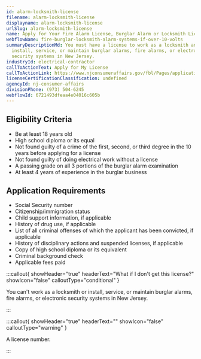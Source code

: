 ```yaml
---
id: alarm-locksmith-license
filename: alarm-locksmith-license
displayname: alarm-locksmith-license
urlSlug: alarm-locksmith-license
name: Apply for Your Fire Alarm License, Burglar Alarm or Locksmith License
webflowName: fire-burglar-locksmith-alarm-systems-if-over-10-volts
summaryDescriptionMd: You must have a license to work as a locksmith and
  install, service, or maintain burglar alarms, fire alarms, or electronic
  security systems in New Jersey.
industryId: electrical-contractor
callToActionText: Apply for My License
callToActionLink: https://www.njconsumeraffairs.gov/fbl/Pages/applications.aspx
licenseCertificationClassification: undefined
agencyId: nj-consumer-affairs
divisionPhone: (973) 504-6245
webflowId: 6721493dfeaa4e04016c605b
---
```

## Eligibility Criteria

* Be at least 18 years old
* High school diploma or its equal
* Not found guilty of a crime of the first, second, or third degree in the 10 years before applying for a license
* Not found guilty of doing electrical work without a license
* A passing grade on all 3 portions of the burglar alarm examination
* At least 4 years of experience in the burglar business

## Application Requirements

* Social Security number
* Citizenship/immigration status
* Child support information, if applicable
* History of drug use, if applicable
* List of all criminal offenses of which the applicant has been convicted, if applicable
* History of disciplinary actions and suspended licenses, if applicable
* Copy of high school diploma or its equivalent
* Criminal background check
* Applicable fees paid

:::callout{ showHeader="true" headerText="What if I don't get this license?" showIcon="false" calloutType="conditional" }

You can't work as a locksmith or install, service, or maintain burglar alarms, fire alarms, or electronic security systems in New Jersey.

:::

:::callout{ showHeader="true" headerText="" showIcon="false" calloutType="warning" }

A license number.

:::